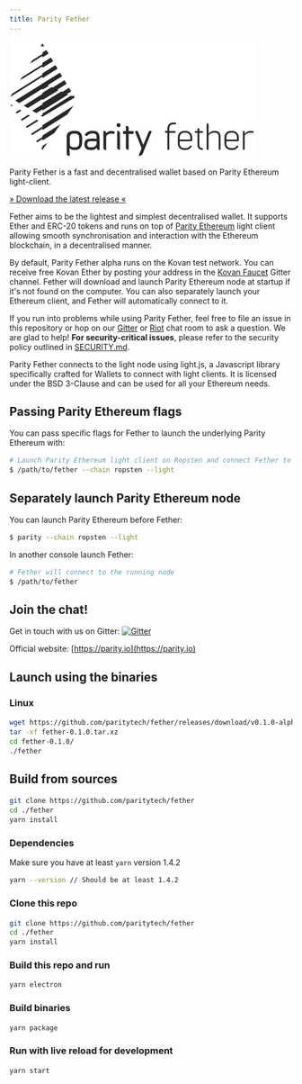 ```yaml
---
title: Parity Fether
---
```


![Parity Fether](images/logo-parity-fether.jpg)

Parity Fether is a fast and decentralised wallet based on Parity Ethereum light-client.

[» Download the latest release «](https://github.com/paritytech/fether/releases)

Fether aims to be the lightest and simplest decentralised wallet. It supports Ether and ERC-20 tokens and runs on top of [Parity Ethereum](https://github.com/paritytech/parity) light client allowing smooth synchronisation and interaction with the Ethereum blockchain, in a decentralised manner.

By default, Parity Fether alpha runs on the Kovan test network. You can receive free Kovan Ether by posting your address in the [Kovan Faucet](https://gitter.im/kovan-testnet/faucet) Gitter channel. Fether will download and launch Parity Ethereum node at startup if it's not found on the computer. You can also separately launch your Ethereum client, and Fether will automatically connect to it.

If you run into problems while using Parity Fether, feel free to file an issue in this repository or hop on our [Gitter](https://gitter.im/paritytech/parity) or [Riot](https://riot.im/app/#/group/+parity:matrix.parity.io) chat room to ask a question. We are glad to help! **For security-critical issues**, please refer to the security policy outlined in [SECURITY.md](https://github.com/paritytech/parity/blob/master/SECURITY.md).

Parity Fether connects to the light node using light.js, a Javascript library specifically crafted for Wallets to connect with light clients. It is licensed under the BSD 3-Clause and can be used for all your Ethereum needs.

## Passing Parity Ethereum flags

You can pass specific flags for Fether to launch the underlying Parity Ethereum with:
```bash
# Launch Parity Ethereum light client on Ropsten and connect Fether to it
$ /path/to/fether --chain ropsten --light
```
## Separately launch Parity Ethereum node

You can launch Parity Ethereum before Fether:
```bash
$ parity --chain ropsten --light
```
In another console launch Fether:
```bash
# Fether will connect to the running node
$ /path/to/fether
```

## Join the chat!

Get in touch with us on Gitter:
[![Gitter](https://img.shields.io/badge/Gitter-Fether-brightgreen.svg)](https://gitter.im/paritytech/fether)


Official website: [https://parity.io](https://parity.io)

## Launch using the binaries
### Linux
```bash
wget https://github.com/paritytech/fether/releases/download/v0.1.0-alpha2/fether-0.1.0.tar.xz
tar -xf fether-0.1.0.tar.xz 
cd fether-0.1.0/
./fether
```


## Build from sources

```bash
git clone https://github.com/paritytech/fether
cd ./fether
yarn install
```

### Dependencies
Make sure you have at least `yarn` version 1.4.2

```bash
yarn --version // Should be at least 1.4.2
```
### Clone this repo

```bash
git clone https://github.com/paritytech/fether
cd ./fether
yarn install
```

### Build this repo and run

```bash
yarn electron
```

### Build binaries

```bash
yarn package
```

### Run with live reload for development

```bash
yarn start
```
